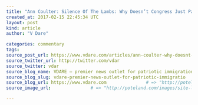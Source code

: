 ```yaml
---
title: "Ann Coulter: Silence Of The Lambs: Why Doesn’t Congress Just Pass 2015 Anti-Refugee American SAFE Act Again?" # => "I Made a Pretty Gem - Planet.rb"
created_at: 2017-02-15 22:45:34 UTC
layout: post
kind: article
author: "V Dare"

categories: commentary
tags: 
source_post_url: https://www.vdare.com/articles/ann-coulter-why-doesnt-silence-of-the-lambs-congress-just-pass-the-anti-refugee-american-safe-act-like-they-did-in-2015    # => "http://poteland.com/blog/i-made-a-pretty-gem-planet-dot-rb/"
source_twitter_url: http://twitter.com/vdar
source_twitter: vdar
source_blog_name: VDARE – premier news outlet for patriotic immigration reform
source_blog_slug: vdare-premier-news-outlet-for-patriotic-immigratio              # => "this-is-where-i-tell-you-stuff"
source_blog_url: https://www.vdare.com               # => "http://poteland.com/articles"
source_image_url:               # => "http://poteland.com/images/site-logo.png"

---
```



<!--
   &lt;div class=&quot;pf-content&quot;&gt;&lt;p&gt;&lt;em&gt;&lt;span style=&quot;color: #993300;&quot;&gt;&lt;img title=&quot;&quot; src=&quot;https://images-na.ssl-images-amazon.com/images/I/51d1qgc0F7L.jpg&quot; alt=&quot;&quot; width=&quot;225&quot; align=&quot;left&quot;&gt;&lt;/span&gt;&lt;/em&gt;Let’s compare what President Trump has accomplished since the &lt;a href=&quot;http://www.vdare.com/posts/it-will-come-to-blood-and-impeachment-of-judicial-saboteurs&quot;&gt;inauguration &lt;/a&gt;(with that &lt;a href=&quot;http://www.vdare.com/posts/hillary-won-dc-by-a-million-votes-so-of-course-dc-residents-didnt-show-up-for-the-inaugural&quot;&gt;enormous &lt;/a&gt;crowd!) with what congressional Republicans have done.&lt;/p&gt;
&lt;p&gt;In the past three weeks, Trump has: &lt;a href=&quot;https://www.washingtonpost.com/politics/trumps-latest-hire-alarms-allies-of-ryan--and-bolsters-bannon/2017/01/23/2c4b94fa-e18e-11e6-ba11-63c4b4fb5a63_stQory.html?utm_term=.3001a4c83d4d&quot;&gt;staffed &lt;/a&gt;the White House, sent a dozen &lt;a href=&quot;http://www.amny.com/news/politics/senate-confirmation-hearings-for-trump-s-cabinet-picks-what-to-know-1.12789473&quot;&gt;Cabinet nominees &lt;/a&gt;to the Senate, browbeat &lt;a href=&quot;http://thepoliticalinsider.com/trump-boeing-build-cheaper-air-force-one/&quot;&gt;Boeing &lt;/a&gt;into cutting its price on a government contract, harangued American CEOs into keeping their plants in the United States, imposed a &lt;a href=&quot;http://www.vdare.com/posts/trump-puts-refugee-racket-on-hold-with-a-pen-and-a-phone&quot;&gt;terrorist travel ban,&lt;/a&gt; met with &lt;a href=&quot;http://www.cnn.com/2017/01/27/politics/donald-trump-and-theresa-may-special-relationship/&quot;&gt;foreign leaders &lt;/a&gt;and nominated a Supreme Court justice, among many other things.&lt;/p&gt;
&lt;p&gt;(And still our hero finds time to torment the media with his tweets!)&lt;/p&gt;
&lt;p&gt;What have congressional Republicans been doing? Scrapbooking?&lt;/p&gt;
&lt;p&gt;More than 90 percent of congressional Republicans kept their jobs after the 2016 election, so you can cross “staffing an entire branch of government” off the list. Only the Senate confirms nominees, which they’ve been doing at a snail’s pace, so they’ve got loads of free time—and the House has no excuse at all.&lt;/p&gt;
&lt;p&gt;&lt;img src=&quot;https://s3-us-west-2.amazonaws.com/vdare-live/wp-content/uploads/2017/01/25180759/posterchild.jpg&quot; width=&quot;225&quot; align=&quot;right&quot;&gt;Where’s the &lt;a href=&quot;http://www.vdare.com/articles/michelle-malkin-my-familys-misadventures-with-obamacare-continued&quot;&gt;Obamacare &lt;/a&gt;repeal? Where are the hearings featuring &lt;a href=&quot;http://www.vdare.com/articles/michelle-malkin-obama-lied-my-third-health-plan-just-died&quot;&gt;middle-class Americans&lt;/a&gt; with no &lt;a href=&quot;http://www.vdare.com/articles/michelle-malkin-obama-lied-my-health-plan-died-twice&quot;&gt;health insurance &lt;/a&gt;because it was &lt;a href=&quot;http://www.vdare.com/articles/ann-coulter-obamacare-health-care-for-the-pushy&quot;&gt;made illeg&lt;/a&gt;al by &lt;a href=&quot;http://www.vdare.com/articles/ann-coulter-jonathan-gruber-obamacare-revelations-10x-worse-than-the-downing-street-memo&quot;&gt;Obamacare&lt;/a&gt;?&lt;/p&gt;
&lt;p&gt;The House passed six &lt;a href=&quot;http://www.vdare.com/articles/ann-coulter-can-i-be-the-poster-child-against-obamacare&quot;&gt;Obamacare &lt;/a&gt;repeals when Obama was president and there was &lt;a href=&quot;http://www.usatoday.com/story/news/2016/02/02/house-fails-override-presidents-veto-obamacare-repeal/79697108/&quot;&gt;no chance of them being signed into law. &lt;/a&gt;Back then, Republicans were full of vim and vigor! But the moment Trump became president, the repeals came to a screeching halt.&lt;/p&gt;
&lt;p&gt;After the inauguration (gigantic!), House Speaker Paul Ryan and Senate Majority Leader Mitch McConnell put out a plan for repealing Obamacare … in 200 days. They actually gave their legislative agenda this inspiring title: &lt;a href=&quot;https://www.washingtonpost.com/powerpost/hill-republicans-took-a-big-risk-this-week-setting-deadlines-for-getting-things-done/2017/01/26/39467a18-e3ef-11e6-a453-19ec4b3d09ba_story.html?utm_term=.688b78f409fa&quot;&gt;“The Two Hundred Day Plan.”&lt;/a&gt;&lt;/p&gt;
&lt;p&gt;TWO HUNDRED DAYS!&lt;/p&gt;
&lt;p&gt;What was in the last six Obamacare repeals? If we looked, would we find “All work and no play makes Jack a dull boy” carefully typed out 1 million times? Seriously, what does Paul Ryan’s day look like?&lt;/p&gt;
&lt;p&gt;This is the Silence of the Lambs Congress. They’re utterly silent, emerging from the House gym or their three-hour lunches only to scream to the press about Trump.&lt;/p&gt;
&lt;p&gt;To the delight of the media, these frightened little lambs are appalled by nearly everything Trump does. They’ve been especially throaty about Trump’s temporary travel ban from seven terrorist nations—as &lt;a href=&quot;http://thehill.com/homenews/administration/316733-spicer-obama-administration-originally-flagged-7-countries&quot;&gt;designated &lt;/a&gt;by the Obama administration (and by everybody else who hasn’t been in a deep freeze in a &lt;a href=&quot;https://www.google.com/search?q=Finnish++site:www.vdare.com&quot;&gt;Finnish &lt;/a&gt;crevasse for the past decade).&lt;/p&gt;
&lt;p&gt;Just like the six Obamacare repeals, a refugee ban was already written and passed by one house of Congress. Then suddenly: the Silence of the Lambs. McConnell and Ryan are hiding under their desks, as Trump is being attacked from every side.&lt;/p&gt;
&lt;p&gt;Way, way back, 15 long months ago, congressional Republicans &lt;a href=&quot;https://www.nytimes.com/2015/11/20/us/politics/house-refugees-syria-iraq.html&quot;&gt;didn’t have a problem &lt;/a&gt;with a &lt;em&gt;total&lt;/em&gt; ban on Syrian and Iraqi refugees. Not for a mere three months like Trump’s order—but permanently, unless the director of the FBI, the secretary of the Department of Homeland Security and the director of national intelligence personally certified that a particular refugee posed no danger to the U.S.[See &lt;a href=&quot;https://www.congress.gov/bill/114th-congress/house-bill/4038&quot;&gt;H.R.4038 – American Security Against Foreign Enemies Act of 2015&lt;/a&gt;]&lt;/p&gt;&lt;div id=&quot;57966237cc52c74a5e1363c4&quot; class=&quot;vdb_player vdb_57966237cc52c74a5e1363c456bcd17ce4b018167fea5539&quot;&gt;    &lt;/div&gt;
&lt;p&gt;That bill passed the House with an overwhelming, veto-proof majority, including 47 Democrats. Then it went to the Senate to die. [&lt;a href=&quot;http://www.vox.com/2015/11/19/9762054/congress-obama-refugees-syria&quot;&gt;&lt;em&gt;Republicans have Obama in a corner on Syrian refugees,&lt;/em&gt; &lt;/a&gt;by Dara Lind, VOX, November 19, 2015,]&lt;/p&gt;
&lt;p&gt;But when President Trump imposed a comparatively mild three-month ban on immigrants from Syria, Iraq and five other terrorist nations, the same Republicans who had voted for a limitless ban on refugees whiled away their days calling reporters to denounce Trump.&lt;/p&gt;
&lt;p&gt;A little more than a year ago, Rep. Michael McCaul, R-Texas, bragged in a &lt;a href=&quot;https://mccaul.house.gov/media-center/press-releases/mccaul-and-hudson-introduce-bill-to-protect-americans-from-isis&quot;&gt;press release&lt;/a&gt; that he had introduced the House’s refugee ban, calling it a bill that would &lt;a href=&quot;https://homeland.house.gov/press/mccaul-introduces-bill-to-protect-americans-from-isis/&quot;&gt;“protect Americans from ISIS.”&lt;/a&gt;&lt;/p&gt;
&lt;p&gt;But when it came to Trump’s three-month pause, McCaul told the &lt;em&gt;Post&lt;/em&gt; that Trump’s order “went too far.”&lt;/p&gt;
&lt;p&gt;I guess that ISIS problem just sort of faded away. (Or maybe we should check with Mrs. McCaul, inasmuch as it’s her family money that makes Rep. McCaul one of the richest members of Congress.)&lt;/p&gt;
&lt;p&gt;Rep. Charlie Dent, R-Pa., who voted for the House’s permanent refugee ban, demanded that Trump immediately rescind his travel ban, babbling on about the&lt;a href=&quot;http://www.vox.com/2017/1/28/14427198/republican-critics-trump-refugee-order&quot;&gt; “many, many nuances of immigration policy”&lt;/a&gt;—which he must have learned about on one of his congressional jaunts to a Las Vegas casino.&lt;/p&gt;
&lt;p&gt;&lt;a href=&quot;http://thedailynews.cc/2017/01/31/amash-moolenaar-react-differently-to-trumps-immigration-order/&quot;&gt;Rep. Justin Amash, R-Mich&lt;/a&gt;., said that Trump’s order “overreaches and undermines our constitutional system.” Evidently, he was suddenly struck by the realization that it’s&lt;a href=&quot;http://www.wzzm13.com/news/rep-justin-amash-its-not-lawful-to-ban-immigrants/394179170?li_source=LI&amp;amp;li_medium=headline-grid&quot;&gt; “not lawful to ban immigrants on the basis of nationality,”&lt;/a&gt; despite having voted to ban refugees on the basis of nationality just 15 months earlier. (I’m OK with this, provided the Syrians, Somalis and Yemenis are sent to live on Justin’s street after being told about his support for gay marriage.)&lt;/p&gt;
&lt;p&gt;Sens. Jeff Flake, R-Ariz., and Ben Sasse, R-Neb., both rushed to &lt;em&gt;The Washington Post&lt;/em&gt; with this refreshingly original point: NOT ALL MUSLIMS ARE TERRORISTS! &lt;em&gt;Why, thank you, senators! Where would the GOP be without you?&lt;/em&gt;&lt;/p&gt;
&lt;p&gt;The &lt;em&gt;Post&lt;/em&gt; also quoted spokesmen—spokesmen!—for Republican Sens. Mike Lee of Utah, Rob Portman of Ohio and Lindsey Graham of South Carolina complaining about not having been briefed on Trump’s order. The senators themselves were far too busy to talk to the press because they were—wait, what were they doing again? Words With Friends? Decoupage?&lt;/p&gt;
&lt;p&gt;Since the election, Sen. Bob Corker, R-Tenn., has been mostly occupied polishing his anti-Trump quotations to get a pat on the head from an admiring media. He complained about Trump’s order, saying it was “poorly implemented” and that he had to find out about it from reporters. (I wonder why.)&lt;/p&gt;
&lt;p&gt;This is the moment we’ve been waiting for our entire lives, but Republicans in Congress refuse to do the people’s will. Their sole, driving obsession is to see Trump fail.&lt;/p&gt;
&lt;p&gt;I am not presently calling for these useless, narcissistic, Trump-bashing Republicans to be defeated in their re-election bids, but they’re on my Watch List. To be cleared, they can start by getting off the phone with The Washington Post and passing one of those six Obamacare repeal bills.&lt;/p&gt;
&lt;p&gt;&lt;em&gt;&lt;span style=&quot;color: #993300;&quot;&gt;&lt;a href=&quot;https://s3-us-west-2.amazonaws.com/vdare-live/wp-content/uploads/2015/07/511nk5odwLL._SY344_BO1204203200_-198x3001.jpg&quot;&gt;&lt;img class=&quot;size-medium wp-image-63580 alignright&quot; title=&quot;&quot; src=&quot;https://s3-us-west-2.amazonaws.com/vdare-live/wp-content/uploads/2015/07/511nk5odwLL._SY344_BO1204203200_-198x3001-198x300.jpg&quot; alt=&quot;511nk5odwLL._SY344_BO1204203200_-198x300[1]&quot; width=&quot;198&quot; height=&quot;300&quot; align=&quot;right&quot;&gt;&lt;/a&gt;&lt;/span&gt;&lt;/em&gt;&lt;/p&gt;
&lt;p&gt;COPYRIGHT 2017 ANN COULTER&lt;/p&gt;
&lt;p&gt;DISTRIBUTED BY ANDREWS MCMEEL SYNDICATION&lt;/p&gt;
&lt;p&gt;&lt;em&gt;&lt;span style=&quot;color: #993300;&quot;&gt;Ann Coulter is the legal correspondent for &lt;/span&gt;&lt;/em&gt;&lt;span style=&quot;color: #993300;&quot;&gt;Human Events&lt;em&gt; and writes a popular syndicated column for Universal Press Syndicate. She is the author of TWELVE&lt;strong&gt; &lt;/strong&gt;&lt;/em&gt;New York Times&lt;/span&gt;&lt;em&gt;&lt;span style=&quot;color: #993300;&quot;&gt; bestsellers—collect them&lt;/span&gt; &lt;a href=&quot;http://www.amazon.com/Ann-Coulter/e/B001H6GJTW/?_encoding=UTF8&amp;amp;camp=1789&amp;amp;creative=9325&amp;amp;linkCode=ur2&amp;amp;tag=vd0b-20&quot;&gt;here.&lt;/a&gt;&lt;/em&gt;&lt;/p&gt;
&lt;p&gt;&lt;span style=&quot;color: #993300;&quot;&gt;&lt;em&gt;Her book, &lt;/em&gt;&lt;/span&gt; &lt;a href=&quot;http://www.amazon.com/Adios-America-Ann-Coulter/dp/1621572676/vd0b-20&quot;&gt;¡Adios America! The Left’s Plan To Turn Our Country Into A Third World Hell Hole, &lt;/a&gt; &lt;span style=&quot;color: #993300;&quot;&gt;&lt;em&gt; was released on June 1, 2015. Her latest book is &lt;/em&gt;&lt;a href=&quot;https://www.amazon.com/Trump-We-Trust-Pluribus-Awesome/dp/0735214468&quot;&gt;IN TRUMP WE TRUST: E Pluribus Awesome&lt;/a&gt;&lt;/span&gt;&lt;/p&gt;
&lt;p&gt;COPYRIGHT 2017 ANN COULTER&lt;/p&gt;
&lt;/div&gt;           # => "I’ve been hurting to write this ever since we had the idea of creating a Planet for Cubox..." (Continued)
   vdare-premier-news-outlet-for-patriotic-immigratio              # => "this-is-where-i-tell-you-stuff"
   https://www.vdare.com               # => "http://poteland.com/articles"
                 # => "http://poteland.com/images/site-logo.png"
<div class="pf-content"><p><em><span style="color: #993300;"><img title="" src="https://images-na.ssl-images-amazon.com/images/I/51d1qgc0F7L.jpg" alt="" width="225" align="left"></span></em>Let’s compare what President Trump has accomplished since the <a href="http://www.vdare.com/posts/it-will-come-to-blood-and-impeachment-of-judicial-saboteurs">inauguration </a>(with that <a href="http://www.vdare.com/posts/hillary-won-dc-by-a-million-votes-so-of-course-dc-residents-didnt-show-up-for-the-inaugural">enormous </a>crowd!) with what congressional Republicans have done.</p>
<p>In the past three weeks, Trump has: <a href="https://www.washingtonpost.com/politics/trumps-latest-hire-alarms-allies-of-ryan--and-bolsters-bannon/2017/01/23/2c4b94fa-e18e-11e6-ba11-63c4b4fb5a63_stQory.html?utm_term=.3001a4c83d4d">staffed </a>the White House, sent a dozen <a href="http://www.amny.com/news/politics/senate-confirmation-hearings-for-trump-s-cabinet-picks-what-to-know-1.12789473">Cabinet nominees </a>to the Senate, browbeat <a href="http://thepoliticalinsider.com/trump-boeing-build-cheaper-air-force-one/">Boeing </a>into cutting its price on a government contract, harangued American CEOs into keeping their plants in the United States, imposed a <a href="http://www.vdare.com/posts/trump-puts-refugee-racket-on-hold-with-a-pen-and-a-phone">terrorist travel ban,</a> met with <a href="http://www.cnn.com/2017/01/27/politics/donald-trump-and-theresa-may-special-relationship/">foreign leaders </a>and nominated a Supreme Court justice, among many other things.</p>
<p>(And still our hero finds time to torment the media with his tweets!)</p>
<p>What have congressional Republicans been doing? Scrapbooking?</p>
<p>More than 90 percent of congressional Republicans kept their jobs after the 2016 election, so you can cross “staffing an entire branch of government” off the list. Only the Senate confirms nominees, which they’ve been doing at a snail’s pace, so they’ve got loads of free time—and the House has no excuse at all.</p>
<p><img src="https://s3-us-west-2.amazonaws.com/vdare-live/wp-content/uploads/2017/01/25180759/posterchild.jpg" width="225" align="right">Where’s the <a href="http://www.vdare.com/articles/michelle-malkin-my-familys-misadventures-with-obamacare-continued">Obamacare </a>repeal? Where are the hearings featuring <a href="http://www.vdare.com/articles/michelle-malkin-obama-lied-my-third-health-plan-just-died">middle-class Americans</a> with no <a href="http://www.vdare.com/articles/michelle-malkin-obama-lied-my-health-plan-died-twice">health insurance </a>because it was <a href="http://www.vdare.com/articles/ann-coulter-obamacare-health-care-for-the-pushy">made illeg</a>al by <a href="http://www.vdare.com/articles/ann-coulter-jonathan-gruber-obamacare-revelations-10x-worse-than-the-downing-street-memo">Obamacare</a>?</p>
<p>The House passed six <a href="http://www.vdare.com/articles/ann-coulter-can-i-be-the-poster-child-against-obamacare">Obamacare </a>repeals when Obama was president and there was <a href="http://www.usatoday.com/story/news/2016/02/02/house-fails-override-presidents-veto-obamacare-repeal/79697108/">no chance of them being signed into law. </a>Back then, Republicans were full of vim and vigor! But the moment Trump became president, the repeals came to a screeching halt.</p>
<p>After the inauguration (gigantic!), House Speaker Paul Ryan and Senate Majority Leader Mitch McConnell put out a plan for repealing Obamacare … in 200 days. They actually gave their legislative agenda this inspiring title: <a href="https://www.washingtonpost.com/powerpost/hill-republicans-took-a-big-risk-this-week-setting-deadlines-for-getting-things-done/2017/01/26/39467a18-e3ef-11e6-a453-19ec4b3d09ba_story.html?utm_term=.688b78f409fa">“The Two Hundred Day Plan.”</a></p>
<p>TWO HUNDRED DAYS!</p>
<p>What was in the last six Obamacare repeals? If we looked, would we find “All work and no play makes Jack a dull boy” carefully typed out 1 million times? Seriously, what does Paul Ryan’s day look like?</p>
<p>This is the Silence of the Lambs Congress. They’re utterly silent, emerging from the House gym or their three-hour lunches only to scream to the press about Trump.</p>
<p>To the delight of the media, these frightened little lambs are appalled by nearly everything Trump does. They’ve been especially throaty about Trump’s temporary travel ban from seven terrorist nations—as <a href="http://thehill.com/homenews/administration/316733-spicer-obama-administration-originally-flagged-7-countries">designated </a>by the Obama administration (and by everybody else who hasn’t been in a deep freeze in a <a href="https://www.google.com/search?q=Finnish++site:www.vdare.com">Finnish </a>crevasse for the past decade).</p>
<p>Just like the six Obamacare repeals, a refugee ban was already written and passed by one house of Congress. Then suddenly: the Silence of the Lambs. McConnell and Ryan are hiding under their desks, as Trump is being attacked from every side.</p>
<p>Way, way back, 15 long months ago, congressional Republicans <a href="https://www.nytimes.com/2015/11/20/us/politics/house-refugees-syria-iraq.html">didn’t have a problem </a>with a <em>total</em> ban on Syrian and Iraqi refugees. Not for a mere three months like Trump’s order—but permanently, unless the director of the FBI, the secretary of the Department of Homeland Security and the director of national intelligence personally certified that a particular refugee posed no danger to the U.S.[See <a href="https://www.congress.gov/bill/114th-congress/house-bill/4038">H.R.4038 – American Security Against Foreign Enemies Act of 2015</a>]</p><div id="57966237cc52c74a5e1363c4" class="vdb_player vdb_57966237cc52c74a5e1363c456bcd17ce4b018167fea5539">    </div>
<p>That bill passed the House with an overwhelming, veto-proof majority, including 47 Democrats. Then it went to the Senate to die. [<a href="http://www.vox.com/2015/11/19/9762054/congress-obama-refugees-syria"><em>Republicans have Obama in a corner on Syrian refugees,</em> </a>by Dara Lind, VOX, November 19, 2015,]</p>
<p>But when President Trump imposed a comparatively mild three-month ban on immigrants from Syria, Iraq and five other terrorist nations, the same Republicans who had voted for a limitless ban on refugees whiled away their days calling reporters to denounce Trump.</p>
<p>A little more than a year ago, Rep. Michael McCaul, R-Texas, bragged in a <a href="https://mccaul.house.gov/media-center/press-releases/mccaul-and-hudson-introduce-bill-to-protect-americans-from-isis">press release</a> that he had introduced the House’s refugee ban, calling it a bill that would <a href="https://homeland.house.gov/press/mccaul-introduces-bill-to-protect-americans-from-isis/">“protect Americans from ISIS.”</a></p>
<p>But when it came to Trump’s three-month pause, McCaul told the <em>Post</em> that Trump’s order “went too far.”</p>
<p>I guess that ISIS problem just sort of faded away. (Or maybe we should check with Mrs. McCaul, inasmuch as it’s her family money that makes Rep. McCaul one of the richest members of Congress.)</p>
<p>Rep. Charlie Dent, R-Pa., who voted for the House’s permanent refugee ban, demanded that Trump immediately rescind his travel ban, babbling on about the<a href="http://www.vox.com/2017/1/28/14427198/republican-critics-trump-refugee-order"> “many, many nuances of immigration policy”</a>—which he must have learned about on one of his congressional jaunts to a Las Vegas casino.</p>
<p><a href="http://thedailynews.cc/2017/01/31/amash-moolenaar-react-differently-to-trumps-immigration-order/">Rep. Justin Amash, R-Mich</a>., said that Trump’s order “overreaches and undermines our constitutional system.” Evidently, he was suddenly struck by the realization that it’s<a href="http://www.wzzm13.com/news/rep-justin-amash-its-not-lawful-to-ban-immigrants/394179170?li_source=LI&amp;li_medium=headline-grid"> “not lawful to ban immigrants on the basis of nationality,”</a> despite having voted to ban refugees on the basis of nationality just 15 months earlier. (I’m OK with this, provided the Syrians, Somalis and Yemenis are sent to live on Justin’s street after being told about his support for gay marriage.)</p>
<p>Sens. Jeff Flake, R-Ariz., and Ben Sasse, R-Neb., both rushed to <em>The Washington Post</em> with this refreshingly original point: NOT ALL MUSLIMS ARE TERRORISTS! <em>Why, thank you, senators! Where would the GOP be without you?</em></p>
<p>The <em>Post</em> also quoted spokesmen—spokesmen!—for Republican Sens. Mike Lee of Utah, Rob Portman of Ohio and Lindsey Graham of South Carolina complaining about not having been briefed on Trump’s order. The senators themselves were far too busy to talk to the press because they were—wait, what were they doing again? Words With Friends? Decoupage?</p>
<p>Since the election, Sen. Bob Corker, R-Tenn., has been mostly occupied polishing his anti-Trump quotations to get a pat on the head from an admiring media. He complained about Trump’s order, saying it was “poorly implemented” and that he had to find out about it from reporters. (I wonder why.)</p>
<p>This is the moment we’ve been waiting for our entire lives, but Republicans in Congress refuse to do the people’s will. Their sole, driving obsession is to see Trump fail.</p>
<p>I am not presently calling for these useless, narcissistic, Trump-bashing Republicans to be defeated in their re-election bids, but they’re on my Watch List. To be cleared, they can start by getting off the phone with The Washington Post and passing one of those six Obamacare repeal bills.</p>
<p><em><span style="color: #993300;"><a href="https://s3-us-west-2.amazonaws.com/vdare-live/wp-content/uploads/2015/07/511nk5odwLL._SY344_BO1204203200_-198x3001.jpg"><img class="size-medium wp-image-63580 alignright" title="" src="https://s3-us-west-2.amazonaws.com/vdare-live/wp-content/uploads/2015/07/511nk5odwLL._SY344_BO1204203200_-198x3001-198x300.jpg" alt="511nk5odwLL._SY344_BO1204203200_-198x300[1]" width="198" height="300" align="right"></a></span></em></p>
<p>COPYRIGHT 2017 ANN COULTER</p>
<p>DISTRIBUTED BY ANDREWS MCMEEL SYNDICATION</p>
<p><em><span style="color: #993300;">Ann Coulter is the legal correspondent for </span></em><span style="color: #993300;">Human Events<em> and writes a popular syndicated column for Universal Press Syndicate. She is the author of TWELVE<strong> </strong></em>New York Times</span><em><span style="color: #993300;"> bestsellers—collect them</span> <a href="http://www.amazon.com/Ann-Coulter/e/B001H6GJTW/?_encoding=UTF8&amp;camp=1789&amp;creative=9325&amp;linkCode=ur2&amp;tag=vd0b-20">here.</a></em></p>
<p><span style="color: #993300;"><em>Her book, </em></span> <a href="http://www.amazon.com/Adios-America-Ann-Coulter/dp/1621572676/vd0b-20">¡Adios America! The Left’s Plan To Turn Our Country Into A Third World Hell Hole, </a> <span style="color: #993300;"><em> was released on June 1, 2015. Her latest book is </em><a href="https://www.amazon.com/Trump-We-Trust-Pluribus-Awesome/dp/0735214468">IN TRUMP WE TRUST: E Pluribus Awesome</a></span></p>
<p>COPYRIGHT 2017 ANN COULTER</p>
</div><div class="">
    <i>Source: <a href="https://www.vdare.com">VDARE – premier news outlet for patriotic immigration reform</a></i>
</div>
